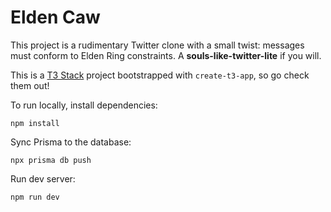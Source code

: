 # Elden Caw

This project is a rudimentary Twitter clone with a small twist: messages must conform to Elden Ring constraints. A **souls-like-twitter-lite** if you will.

This is a [T3 Stack](https://create.t3.gg/) project bootstrapped with `create-t3-app`, so go check them out!

To run locally, install dependencies:

```
npm install
```

Sync Prisma to the database:

```
npx prisma db push
```

Run dev server:

```
npm run dev
```
